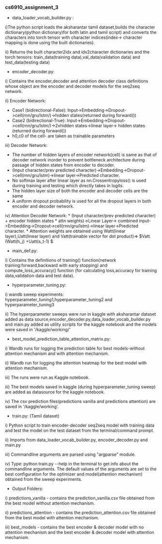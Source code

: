 ### cs6910_assignment_3

* data_loader_vocab_builder.py : 

i)The python script loads the aksharantar tamil dataset,builds the character dictionary(python dictionary)for both latin and tamil script) and converts the characters into torch tensor with character indices(index-> character mapping is done using the built dictionaries).

ii) Returns the built character2idx and idx2character dictionaries and the torch tensors: train_data(training data),val_data(validation data) and test_data(testing data)

* encoder_decoder.py: 

i) Contains the encoder,decoder and attention decoder class definitions whose object are the encoder and decoder models for the seq2seq network.

ii) Encoder Network:
  
  * Case1 (bidirectional-False): Input->Embedding->Dropout->cell(rnn/gru/lstm/)->hidden states(returned during forward())
  * Case2 (bidirectional-True): Input->Embedding->Dropout->cell(rnn/gru/lstm/)->2xhidden states->linear layer-> hidden states (returned during forward())
  * h0,c0 of the cell-  are taken as trainable parameters
 
 iii) Decoder Network:
   * The number of hidden layers of encoder network(cell) is same as that of decoder network inorder to prevent bottleneck architecture during passage of hidden states from encoder to decoder.
   * (Input character/prev predicted character)->Embedding->Dropout->cell(rnn/gru/lstm)->linear layer->Predicted character. 
   * No softmax layer after linear layer as nn.Crossentropyloss() is used during training and testing which directly takes in logits.
   * The hidden layer size of both the encoder and decoder cells are the same
   * A uniform dropout probability is used for all the dropout layers in both encoder and decoder network.
 
 iv) Attention Decoder Network:
     * (Input character/prev predicted character) + encoder hidden states * attn weights)->Linear Layer-> combined input->Embedding->Dropout->cell(rnn/gru/lstm)->linear layer->Predicted character. 
     * Attention weights are obtained using Watt(linear layer),Uatt(linear layer) and Vatt(trainable vector for dot product)=> $Vatt.(Watt(h_j) +Uatt(s_t-1) $
 
* main_def.py:

 i) Contains the definitions of training() function(network training:forward,backward with early stopping) and compute_loss_accuracy() function (for calculating loss,accuracy for training data,validation data and test data).
 
 * hyperparameter_tuning.py:

  i) wandb sweep experiments: hyperparameter_tuning1,hyperparameter_tuning2 and hyperparameter_tuning3
  
  ii) The hyperparameter sweeps were run in kaggle with aksharantar dataset added as data source,encoder_decoder.py,data_loader_vocab_builder.py and main.py added as utility scripts for the kaggle notebook and the models were saved in '/kaggle/working/'
  
  * best_model_prediction_table_attention_matrix.py:
  
  i) Wandb runs for logging the prediction table for best models-without attention mechanism and with attention mechanism.
  
  ii) Wandb run for logging the attention heatmap for the best model with attention mechanism.
  
  iii) The runs were run as Kaggle notebook.
  
  iii) The best models saved in kaggle (during hyperparameter_tuning sweep) are added as datasource for the kaggle notebook.
  
  iv) The csv prediction files(predictions vanilla and predictions attention) are saved in '/kaggle/working'.

 * train.py: (Tamil dataset)

  i) Python script to train encoder-decoder seq2seq model with training data and test the model on the test dataset from the terminal/command prompt.
  
  ii) Imports from data_loader_vocab_builder.py, encoder_decoder.py and main.py
  
  iii) Commandline arguments are parsed using "argparse" module.
  
  iv) Type: python train.py --help in the terminal to get info about the commandline arguments. The default values of the arguments are set to the best configuration for the optimizer and model(attention mechanism) obtained from the sweep experiments.
  
* Output Folders:

i) predictions_vanilla - contains the prediction_vanilla.csv file obtained from the best model without attention mechanism.

ii) predictions_attention - contains the prediction_attention.csv file obtained from the best model with attention mechanism.

iii) best_models - contains the best encoder & decoder model with no attention mechanism and the best encoder & decoder model with attention mechanism.


  

  
     
 
   
 
 
 
 
